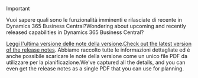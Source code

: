 > [!IMPORTANT]
>
> <span data-ttu-id="8d498-101">Vuoi sapere quali sono le funzionalità imminenti e rilasciate di recente in Dynamics 365 Business Central?</span><span class="sxs-lookup"><span data-stu-id="8d498-101">Wondering about upcoming and recently released capabilities in Dynamics 365 Business Central?</span></span>
>
> <span data-ttu-id="8d498-102">[Leggi l'ultima versione delle note della versione](/business-applications-release-notes/April19/dynamics365-business-central/).</span><span class="sxs-lookup"><span data-stu-id="8d498-102">[Check out the latest version of the release notes](/business-applications-release-notes/April19/dynamics365-business-central/).</span></span> <span data-ttu-id="8d498-103">Abbiamo raccolto tutte le informazioni dettagliate ed è anche possibile scaricare le note della versione come un unico file PDF da utilizzare per la pianificazione.</span><span class="sxs-lookup"><span data-stu-id="8d498-103">We've captured all the details, and you can even get the release notes as a single PDF that you can use for planning.</span></span>  
